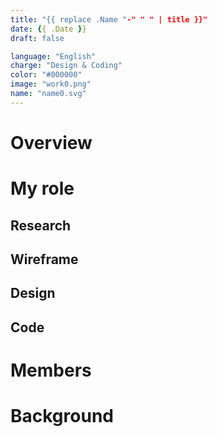 ```yaml
---
title: "{{ replace .Name "-" " " | title }}"
date: {{ .Date }}
draft: false

language: "English"
charge: "Design & Coding"
color: "#000000"
image: "work0.png"
name: "name0.svg"
---
```


# Overview



# My role

## Research

## Wireframe

## Design

## Code



# Members




# Background